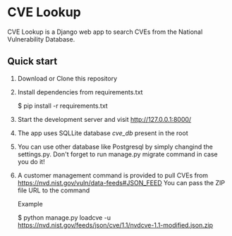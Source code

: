 # CVE Lookup

CVE Lookup is a Django web app to search CVEs from the National 
Vulnerability Database. 

Quick start
-----------

1. Download or Clone this repository

2. Install dependencies from requirements.txt

    $ pip install -r requirements.txt

3. Start the development server and visit http://127.0.0.1:8000/

4. The app uses SQLLite database *cve_db* present in the root

5. You can use other database like Postgresql by simply changind the settings.py. Don't forget
to run manage.py migrate command in case you do it!

6. A customer management command is provided to pull CVEs from https://nvd.nist.gov/vuln/data-feeds#JSON_FEED
You can pass the ZIP file URL to the command 
    
    Example
     
    $ python manage.py loadcve -u https://nvd.nist.gov/feeds/json/cve/1.1/nvdcve-1.1-modified.json.zip